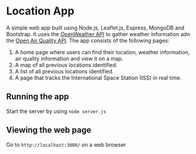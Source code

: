 # Location App

A simple web app built using Node.js, Leaflet.js, Express, MongoDB and Bootstrap. It uses the [OpenWeather API](https://openweathermap.org/) to gather weather information adn the [Open Air Quality API](https://openaq.org/#/). The app consists of the following pages:
1. A home page where users can find their location, weather information, air quality information and view it on a map.
2. A map of all previous locations identified.
3. A list of all previous locations identified.
4. A page that tracks the International Space Station (ISS) in real time.

## Running the app
Start the server by using `node server.js`

## Viewing the web page
Go to `http://localhost:3000/` on a web browser

